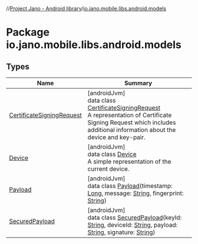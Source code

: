 //[Project Jano - Android library](../../index.md)/[io.jano.mobile.libs.android.models](index.md)

# Package io.jano.mobile.libs.android.models

## Types

| Name | Summary |
|---|---|
| [CertificateSigningRequest](-certificate-signing-request/index.md) | [androidJvm]<br>data class [CertificateSigningRequest](-certificate-signing-request/index.md)<br>A representation of Certificate Signing Request which includes additional information about the device and key-pair. |
| [Device](-device/index.md) | [androidJvm]<br>data class [Device](-device/index.md)<br>A simple representation of the current device. |
| [Payload](-payload/index.md) | [androidJvm]<br>data class [Payload](-payload/index.md)(timestamp: [Long](https://kotlinlang.org/api/latest/jvm/stdlib/kotlin/-long/index.html), message: [String](https://kotlinlang.org/api/latest/jvm/stdlib/kotlin/-string/index.html), fingerprint: [String](https://kotlinlang.org/api/latest/jvm/stdlib/kotlin/-string/index.html)) |
| [SecuredPayload](-secured-payload/index.md) | [androidJvm]<br>data class [SecuredPayload](-secured-payload/index.md)(keyId: [String](https://kotlinlang.org/api/latest/jvm/stdlib/kotlin/-string/index.html), deviceId: [String](https://kotlinlang.org/api/latest/jvm/stdlib/kotlin/-string/index.html), payload: [String](https://kotlinlang.org/api/latest/jvm/stdlib/kotlin/-string/index.html), signature: [String](https://kotlinlang.org/api/latest/jvm/stdlib/kotlin/-string/index.html)) |
